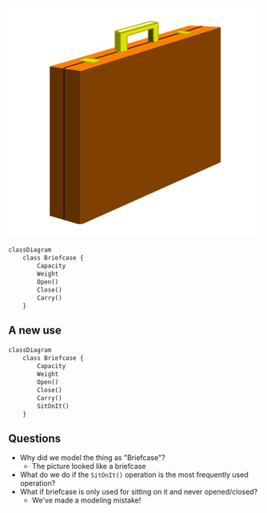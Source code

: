 
![](/assets/images/2022-01-18-14-13-52.png)

```mermaid
classDiagram
    class Briefcase {
        Capacity
        Weight
        Open()
        Close()
        Carry()
    }
```

## A new use

```mermaid
classDiagram
    class Briefcase {
        Capacity
        Weight
        Open()
        Close()
        Carry()
        SitOnIt()
    }
```

## Questions

- Why did we model the thing as "Briefcase"?
  - The picture looked like a briefcase
- What do we do if the `SitOnIt()` operation is the most frequently used operation?
- What if briefcase is only used for sitting on it and never opened/closed?
    - We've made a modeling mistake!